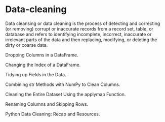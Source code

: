 # Data-cleaning

Data cleansing or data cleaning is the process of detecting and correcting (or removing) corrupt or inaccurate records from a record set, table, or database and refers to identifying incomplete, incorrect, inaccurate or irrelevant parts of the data and then replacing, modifying, or deleting the dirty or coarse data.

Dropping Columns in a DataFrame.

Changing the Index of a DataFrame.

Tidying up Fields in the Data.

Combining str Methods with NumPy to Clean Columns.

Cleaning the Entire Dataset Using the applymap Function.

Renaming Columns and Skipping Rows.

Python Data Cleaning: Recap and Resources.
